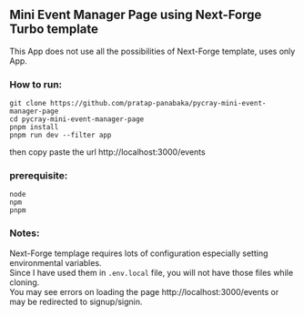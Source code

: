 ## Mini Event Manager Page using Next-Forge Turbo template

This App does not use all the possibilities of Next-Forge template, uses only App.

### How to run:
```
git clone https://github.com/pratap-panabaka/pycray-mini-event-manager-page
cd pycray-mini-event-manager-page
pnpm install
pnpm run dev --filter app
```

then copy paste the url http://localhost:3000/events

### prerequisite:
```
node
npm
pnpm
```

### Notes:
Next-Forge templage requires lots of configuration especially setting environmental variables.  
Since I have used them in `.env.local` file, you will not have those files while cloning.  
You may see errors on loading the page http://localhost:3000/events or may be redirected to signup/signin.
